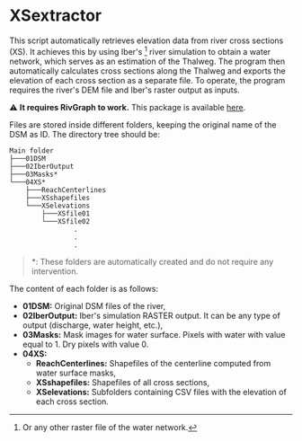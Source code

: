 # XSextractor
This script automatically retrieves elevation data from river cross sections (XS). It achieves this by using Iber's [^1] river simulation to obtain a water network, which serves as an estimation of the Thalweg. The program then automatically calculates cross sections along the Thalweg and exports the elevation of each cross section as a separate file. To operate, the program requires the river's DEM file and Iber's raster output as inputs.

:warning: **It requires RivGraph to work.** This package is available [here](https://github.com/VeinsOfTheEarth/RivGraph).

Files are stored inside different folders, keeping the original name of the DSM as ID. The directory tree should be:
```
Main folder
├───01DSM
├───02IberOutput
├───03Masks*
└───04XS*
    ├───ReachCenterlines
    ├───XSshapefiles
    └───XSelevations
        ├───XSfile01
        └───XSfile02
                .
                .
                .
```
> *: These folders are automatically created and do not require any intervention.

The content of each folder is as follows:
- **01DSM:** Original DSM files of the river,
- **02IberOutput:** Iber's simulation RASTER output. It can be any type of output (discharge, water height, etc.), 
- **03Masks:** Mask images for water surface. Pixels with water with value equal to 1. Dry pixels with value 0.
- **04XS:**
    - **ReachCenterlines:** Shapefiles of the centerline computed from water surface masks,
    - **XSshapefiles:** Shapefiles of all cross sections,
    - **XSelevations:** Subfolders containing CSV files with the elevation of each cross section.  









[^1]: Or any other raster file of the water network.
